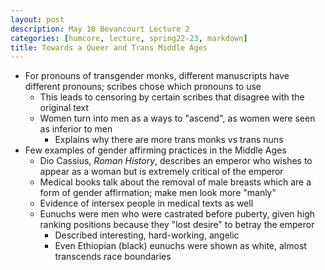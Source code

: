 ```yaml
---
layout: post
description: May 18 Bevancourt Lecture 2
categories: [humcore, lecture, spring22-23, markdown]
title: Towards a Queer and Trans Middle Ages
---
```


- For pronouns of transgender monks, different manuscripts have different pronouns; scribes chose which pronouns to use
    - This leads to censoring by certain scribes that disagree with the original text
    - Women turn into men as a ways to "ascend", as women were seen as inferior to men
        - Explains why there are more trans monks vs trans nuns
- Few examples of gender affirming practices in the Middle Ages
    - Dio Cassius, *Roman History*, describes an emperor who wishes to appear as a woman but is extremely critical of the emperor
    - Medical books talk about the removal of male breasts which are a form of gender affirmation; make men look more "manly"
    - Evidence of intersex people in medical texts as well
    - Eunuchs were men who were castrated before puberty, given high ranking positions because they "lost desire" to betray the emperor
        - Described interesting, hard-working, angelic
        - Even Ethiopian (black) eunuchs were shown as white, almost transcends race boundaries